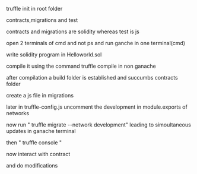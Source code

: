 truffle init in root folder

contracts,migrations and test

contracts and migrations are solidity whereas test is js

open 2 terminals of cmd and not ps and run ganche in one terminal(cmd)

write solidity program in Helloworld.sol

compile it using the command truffle compile in non ganache

after compilation a build folder is established and succumbs contracts folder

create a js file in migrations

later in truffle-config.js uncomment the development in module.exports of networks

now run " truffle migrate --network development" leading to simoultaneous updates in ganache terminal

then " truffle console "

now interact with contract


and do  modifications 